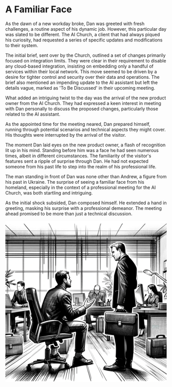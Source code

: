 # A Familiar Face

As the dawn of a new workday broke, Dan was greeted with fresh challenges, a routine aspect of his dynamic job. However, this particular day was slated to be different. The AI Church, a client that had always piqued his curiosity, had requested a series of specific updates and modifications to their system.

The initial brief, sent over by the Church, outlined a set of changes primarily focused on integration limits. They were clear in their requirement to disable any cloud-based integration, insisting on embedding only a handful of services within their local network. This move seemed to be driven by a desire for tighter control and security over their data and operations. The brief also mentioned an impending update to the AI assistant but left the details vague, marked as 'To Be Discussed' in their upcoming meeting.

What added an intriguing twist to the day was the arrival of the new product owner from the AI Church. They had expressed a keen interest in meeting with Dan personally to discuss the proposed changes, particularly those related to the AI assistant.

As the appointed time for the meeting neared, Dan prepared himself, running through potential scenarios and technical aspects they might cover. His thoughts were interrupted by the arrival of the visitor.

The moment Dan laid eyes on the new product owner, a flash of recognition lit up in his mind. Standing before him was a face he had seen numerous times, albeit in different circumstances. The familiarity of the visitor's features sent a ripple of surprise through Dan. He had not expected someone from his past life to step into the realm of his professional life.

The man standing in front of Dan was none other than Andrew, a figure from his past in Ukraine. The surprise of seeing a familiar face from his homeland, especially in the context of a professional meeting for the AI Church, was both startling and intriguing.

As the initial shock subsided, Dan composed himself. He extended a hand in greeting, masking his surprise with a professional demeanor. The meeting ahead promised to be more than just a technical discussion.

![Andrew](./images/04.andrew.png "Andrew")
